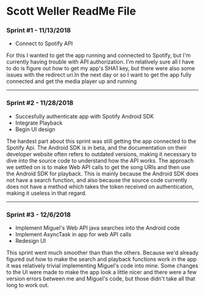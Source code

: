 # Scott Weller ReadMe File

### Sprint #1 - 11/13/2018

+ Connect to Spotify API

For this I wanted to get the app running and connected to Spotify, but I'm currently having trouble with API authorization. I'm relatively sure all I have to do is figure out how to get my app's SHA1 key, but there were also some issues with the redirect uri.In the next day or so I want to get the app fully connected and get the media player up and running

___
### Sprint #2 - 11/28/2018

+ Succesfully authenticate app with Spotify Android SDK
+ Integrate Playback
+ Begin UI design

The hardest part about this sprint was still getting the app connected to the Spotify Api. The Android SDK is in beta, and the documentation on their developer website often refers to outdated versions, making it necessary to dive into the source code to understand how the API works. The approach we settled on is to make Web API calls to get the song URIs and then use the Android SDK for playback. This is mainly because the Android SDK does not have a search function, and also because the source code currently does not have a method which takes the token received on authentication, making it useless in that regard.
___
### Sprint #3 - 12/6/2018

+ Implement Miguel's Web API java searches into the Android code
+ Implement AsyncTask in app for web API calls
+ Redesign UI

This sprint went much smoother than than the others. Because we'd already figured out how to make the search and playback functions work in the app it was relatively trivial implementing Miguel's code into mine. Some changes to the UI were made to make the app look a little nicer and there were a few version errors between me and Miguel's code, but those didn't take all that long to work out. 

